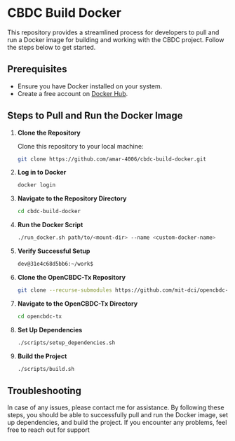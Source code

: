 # CBDC Build Docker

This repository provides a streamlined process for developers to pull and run a Docker image for building and working with the CBDC project. Follow the steps below to get started.

## Prerequisites

- Ensure you have Docker installed on your system.
- Create a free account on [Docker Hub](https://hub.docker.com/).

## Steps to Pull and Run the Docker Image

1. **Clone the Repository**

   Clone this repository to your local machine:

   ```bash
   git clone https://github.com/amar-4006/cbdc-build-docker.git
   ```
2. **Log in to Docker**

   ```bash
   docker login
   ```
4. **Navigate to the Repository Directory**

   ```bash
   cd cbdc-build-docker
   ```
6. **Run the Docker Script**

   ```bash
   ./run_docker.sh path/to/<mount-dir> --name <custom-docker-name>
   ```
8. **Verify Successful Setup**

   ```bash
   dev@31e4c68d5bb6:~/work$
   ```
10. **Clone the OpenCBDC-Tx Repository**

    ```bash
    git clone --recurse-submodules https://github.com/mit-dci/opencbdc-tx
    ```
12. **Navigate to the OpenCBDC-Tx Directory**

    ```bash
    cd opencbdc-tx
    ```
14. **Set Up Dependencies**

    ```bash
    ./scripts/setup_dependencies.sh
    ```
16. **Build the Project**

    ```bash
    ./scripts/build.sh
    ```
## Troubleshooting
In case of any issues, please contact me for assistance. By following these steps, you should be able to successfully pull and run the Docker image, set up dependencies, and build the project. If you encounter any problems, feel free to reach out for support
